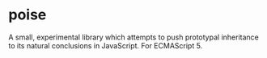 poise
=====

A small, experimental library which attempts to push prototypal inheritance to its natural conclusions in JavaScript. For ECMAScript 5.